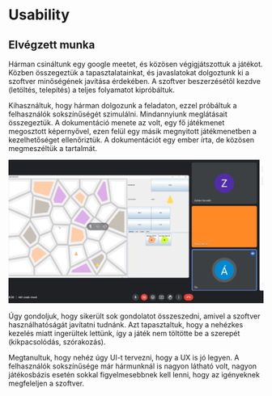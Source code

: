 # Usability

## Elvégzett munka
Hárman csináltunk egy google meetet, és közösen végigjátszottuk a játékot. Közben összegeztük a tapasztalatainkat, és javaslatokat dolgoztunk ki a szoftver minőségének javítása érdekében. A szoftver beszerzésétől kezdve (letöltés, telepítés) a teljes folyamatot kipróbáltuk.

Kihasználtuk, hogy hárman dolgozunk a feladaton, ezzel próbáltuk a felhasználók sokszínűségét szimulálni. Mindannyiunk meglátásait összegeztük. A dokumentáció menete az volt, egy fő játékmenet megosztott képernyővel, ezen felül egy másik megnyitott játékmenetben a kezelhetőséget ellenőriztük. A dokumentációt egy ember írta, de közösen megmeszéltük a tartalmát.

![](usability-1.jpg)

Úgy gondoljuk, hogy sikerült sok gondolatot összeszedni, amivel a szoftver használhatóságát javítatni tudnánk. Azt tapasztaltuk, hogy a nehézkes kezelés miatt ingerültek lettünk, így a játék nem töltötte be a szerepét (kikpacsolódás, szórakozás).

Megtanultuk, hogy nehéz úgy UI-t tervezni, hogy a UX is jó legyen. A felhasználók sokszínűsége már hármunknál is nagyon látható volt, nagyon játékosbázis esetén sokkal figyelmesebbnek kell lenni, hogy az igényeknek megfeleljen a szoftver.